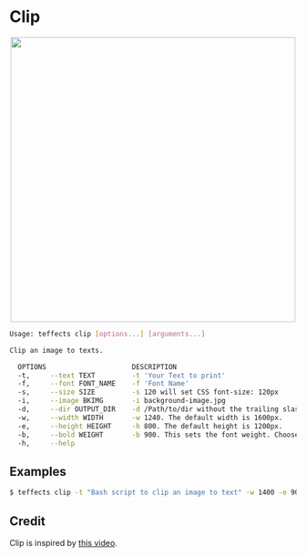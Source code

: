 # Clip

<p align="center">
<img width="500" src="https://raw.githubusercontent.com/shinokada/teffects/main/images/clip.png" /> 
</p>

```sh
Usage: teffects clip [options...] [arguments...]

Clip an image to texts.

  OPTIONS                     DESCRIPTION
  -t,     --text TEXT         -t 'Your Text to print'
  -f,     --font FONT_NAME    -f 'Font Name'
  -s,     --size SIZE         -s 120 will set CSS font-size: 120px
  -i,     --image BKIMG       -i background-image.jpg
  -d,     --dir OUTPUT_DIR    -d /Path/to/dir without the trailing slash.
  -w,     --width WIDTH       -w 1240. The default width is 1600px.
  -e,     --height HEIGHT     -h 800. The default height is 1200px.
  -b,     --bold WEIGHT       -b 900. This sets the font weight. Choose from 500|700|900.
  -h,     --help
```

## Examples

```sh
$ teffects clip -t "Bash script to clip an image to text" -w 1400 -e 900 -d ~/Downloads
```

## Credit

Clip is inspired by [this video](https://www.youtube.com/watch?v=9Kr3T4Ndl-o).